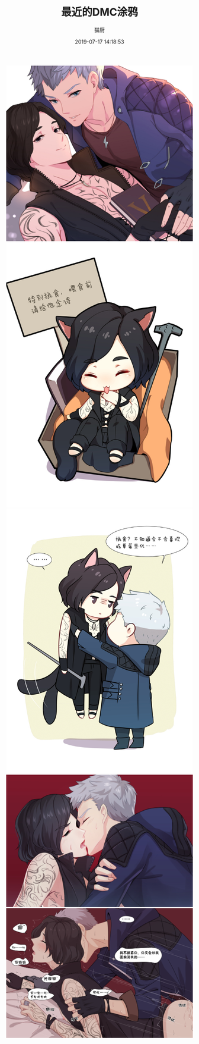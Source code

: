 ﻿---
layout: post
title: 最近的DMC涂鸦
date: 2019-07-17 14:18:53
updated: 2019-07-17 14:18:53
comments: true
categories: [Photo]
tags: [DMC，N新V，Nero，V]
author: "猫厨"
description: ""
toc: true
---

![](https://raw.githubusercontent.com/alicewish/meowchain247/master/NV.jpg)
![](https://raw.githubusercontent.com/alicewish/meowchain247/master/Vmiao.jpg)
![](https://raw.githubusercontent.com/alicewish/meowchain247/master/NVmiao.jpg)
![](https://raw.githubusercontent.com/alicewish/meowchain247/master/NV2.jpg)
![](https://raw.githubusercontent.com/alicewish/meowchain247/master/NV1.jpg)


